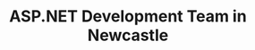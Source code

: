 ---
title: ASP.NET Development Team in Newcastle
permalink: /landings/locations/newcastle/developer/asp-net
technology: ASP.NET
location: Newcastle
---